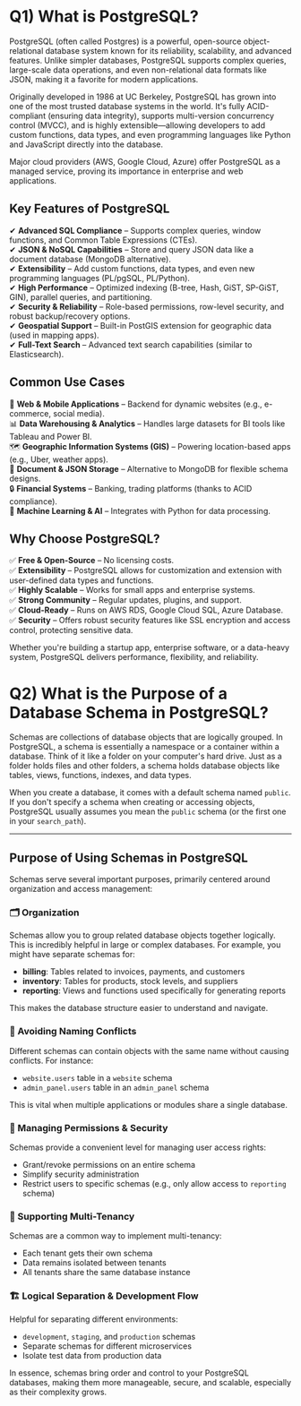 # Q1) What is PostgreSQL?

PostgreSQL (often called Postgres) is a powerful, open-source object-relational database system known for its reliability, scalability, and advanced features. Unlike simpler databases, PostgreSQL supports complex queries, large-scale data operations, and even non-relational data formats like JSON, making it a favorite for modern applications.

Originally developed in 1986 at UC Berkeley, PostgreSQL has grown into one of the most trusted database systems in the world. It's fully ACID-compliant (ensuring data integrity), supports multi-version concurrency control (MVCC), and is highly extensible—allowing developers to add custom functions, data types, and even programming languages like Python and JavaScript directly into the database.

Major cloud providers (AWS, Google Cloud, Azure) offer PostgreSQL as a managed service, proving its importance in enterprise and web applications.

## Key Features of PostgreSQL

✔ **Advanced SQL Compliance** – Supports complex queries, window functions, and Common Table Expressions (CTEs).  
✔ **JSON & NoSQL Capabilities** – Store and query JSON data like a document database (MongoDB alternative).  
✔ **Extensibility** – Add custom functions, data types, and even new programming languages (PL/pgSQL, PL/Python).  
✔ **High Performance** – Optimized indexing (B-tree, Hash, GiST, SP-GiST, GIN), parallel queries, and partitioning.  
✔ **Security & Reliability** – Role-based permissions, row-level security, and robust backup/recovery options.  
✔ **Geospatial Support** – Built-in PostGIS extension for geographic data (used in mapping apps).  
✔ **Full-Text Search** – Advanced text search capabilities (similar to Elasticsearch).  

## Common Use Cases

🚀 **Web & Mobile Applications** – Backend for dynamic websites (e.g., e-commerce, social media).  
📊 **Data Warehousing & Analytics** – Handles large datasets for BI tools like Tableau and Power BI.  
🗺 **Geographic Information Systems (GIS)** – Powering location-based apps (e.g., Uber, weather apps).  
📝 **Document & JSON Storage** – Alternative to MongoDB for flexible schema designs.  
🔒 **Financial Systems** – Banking, trading platforms (thanks to ACID compliance).  
🤖 **Machine Learning & AI** – Integrates with Python for data processing.  

## Why Choose PostgreSQL?

✅ **Free & Open-Source** – No licensing costs.  
✅ **Extensibility** – PostgreSQL allows for customization and extension with user-defined data types and functions.  
✅ **Highly Scalable** – Works for small apps and enterprise systems.  
✅ **Strong Community** – Regular updates, plugins, and support.  
✅ **Cloud-Ready** – Runs on AWS RDS, Google Cloud SQL, Azure Database.  
✅ **Security** – Offers robust security features like SSL encryption and access control, protecting sensitive data.  

Whether you're building a startup app, enterprise software, or a data-heavy system, PostgreSQL delivers performance, flexibility, and reliability.

# Q2) What is the Purpose of a Database Schema in PostgreSQL?

Schemas are collections of database objects that are logically grouped. In PostgreSQL, a schema is essentially a namespace or a container within a database. Think of it like a folder on your computer's hard drive. Just as a folder holds files and other folders, a schema holds database objects like tables, views, functions, indexes, and data types.

When you create a database, it comes with a default schema named `public`. If you don't specify a schema when creating or accessing objects, PostgreSQL usually assumes you mean the `public` schema (or the first one in your `search_path`).

---

## Purpose of Using Schemas in PostgreSQL

Schemas serve several important purposes, primarily centered around organization and access management:

### 🗂️ Organization
Schemas allow you to group related database objects together logically. This is incredibly helpful in large or complex databases. For example, you might have separate schemas for:
- **billing**: Tables related to invoices, payments, and customers
- **inventory**: Tables for products, stock levels, and suppliers
- **reporting**: Views and functions used specifically for generating reports

This makes the database structure easier to understand and navigate.

### 📛 Avoiding Naming Conflicts
Different schemas can contain objects with the same name without causing conflicts. For instance:
- `website.users` table in a `website` schema
- `admin_panel.users` table in an `admin_panel` schema

This is vital when multiple applications or modules share a single database.

### 🔐 Managing Permissions & Security
Schemas provide a convenient level for managing user access rights:
- Grant/revoke permissions on an entire schema
- Simplify security administration
- Restrict users to specific schemas (e.g., only allow access to `reporting` schema)

### 🏢 Supporting Multi-Tenancy
Schemas are a common way to implement multi-tenancy:
- Each tenant gets their own schema
- Data remains isolated between tenants
- All tenants share the same database instance

### 🏗️ Logical Separation & Development Flow
Helpful for separating different environments:
- `development`, `staging`, and `production` schemas
- Separate schemas for different microservices
- Isolate test data from production data

In essence, schemas bring order and control to your PostgreSQL databases, making them more manageable, secure, and scalable, especially as their complexity grows.
